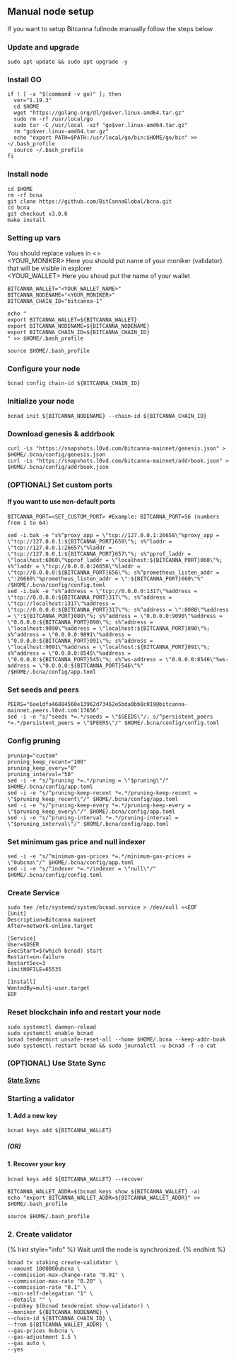 ## Manual node setup
If you want to setup Bitcanna fullnode manually follow the steps below

### Update and upgrade
```
sudo apt update && sudo apt upgrade -y
```

### Install GO
```
if ! [ -x "$(command -v go)" ]; then
  ver="1.19.3"
  cd $HOME
  wget "https://golang.org/dl/go$ver.linux-amd64.tar.gz"
  sudo rm -rf /usr/local/go
  sudo tar -C /usr/local -xzf "go$ver.linux-amd64.tar.gz"
  rm "go$ver.linux-amd64.tar.gz"
  echo "export PATH=$PATH:/usr/local/go/bin:$HOME/go/bin" >> ~/.bash_profile
  source ~/.bash_profile
fi
```

### Install node
```
cd $HOME
rm -rf bcna
git clone https://github.com/BitCannaGlobal/bcna.git
cd bcna
git checkout v3.0.0
make install
```


### Setting up vars
You should replace values in <> <br />
<YOUR_MONIKER> Here you should put name of your moniker (validator) that will be visible in explorer <br />
<YOUR_WALLET> Here you shoud put the name of your wallet

```
BITCANNA_WALLET="<YOUR_WALLET_NAME>"
BITCANNA_NODENAME="<YOUR_MONIKER>"
BITCANNA_CHAIN_ID="bitcanna-1"
```

```
echo "
export BITCANNA_WALLET=${BITCANNA_WALLET}
export BITCANNA_NODENAME=${BITCANNA_NODENAME}
export BITCANNA_CHAIN_ID=${BITCANNA_CHAIN_ID}
" >> $HOME/.bash_profile

source $HOME/.bash_profile
```


### Configure your node
```
bcnad config chain-id ${BITCANNA_CHAIN_ID}
```

### Initialize your node
```
bcnad init ${BITCANNA_NODENAME} --chain-id ${BITCANNA_CHAIN_ID}
```

### Download genesis & addrbook
```
curl -Ls "https://snapshots.l0vd.com/bitcanna-mainnet/genesis.json" > $HOME/.bcna/config/genesis.json
curl -Ls "https://snapshots.l0vd.com/bitcanna-mainnet/addrbook.json" > $HOME/.bcna/config/addrbook.json
```

### (OPTIONAL) Set custom ports

#### If you want to use non-default ports
```
BITCANNA_PORT=<SET_CUSTOM_PORT> #Example: BITCANNA_PORT=56 (numbers from 1 to 64)
```
```
sed -i.bak -e "s%^proxy_app = \"tcp://127.0.0.1:26658\"%proxy_app = \"tcp://127.0.0.1:${BITCANNA_PORT}658\"%; s%^laddr = \"tcp://127.0.0.1:26657\"%laddr = \"tcp://127.0.0.1:${BITCANNA_PORT}657\"%; s%^pprof_laddr = \"localhost:6060\"%pprof_laddr = \"localhost:${BITCANNA_PORT}060\"%; s%^laddr = \"tcp://0.0.0.0:26656\"%laddr = \"tcp://0.0.0.0:${BITCANNA_PORT}656\"%; s%^prometheus_listen_addr = \":26660\"%prometheus_listen_addr = \":${BITCANNA_PORT}660\"%" /$HOME/.bcna/config/config.toml
sed -i.bak -e "s%^address = \"tcp://0.0.0.0:1317\"%address = \"tcp://0.0.0.0:${BITCANNA_PORT}317\"%; s%^address = \"tcp://localhost:1317\"%address = \"tcp://0.0.0.0:${BITCANNA_PORT}317\"%; s%^address = \":8080\"%address = \":${BITCANNA_PORT}080\"%; s%^address = \"0.0.0.0:9090\"%address = \"0.0.0.0:${BITCANNA_PORT}090\"%; s%^address = \"localhost:9090\"%address = \"localhost:${BITCANNA_PORT}090\"%; s%^address = \"0.0.0.0:9091\"%address = \"0.0.0.0:${BITCANNA_PORT}091\"%; s%^address = \"localhost:9091\"%address = \"localhost:${BITCANNA_PORT}091\"%; s%^address = \"0.0.0.0:8545\"%address = \"0.0.0.0:${BITCANNA_PORT}545\"%; s%^ws-address = \"0.0.0.0:8546\"%ws-address = \"0.0.0.0:${BITCANNA_PORT}546\"%" /$HOME/.bcna/config/app.toml
```


### Set seeds and peers
```
PEERS="6ae1dfa46884560e13962d73462e5bda0bb8c019@bitcanna-mainnet.peers.l0vd.com:17656"
sed -i -e "s/^seeds *=.*/seeds = \"$SEEDS\"/; s/^persistent_peers *=.*/persistent_peers = \"$PEERS\"/" $HOME/.bcna/config/config.toml
```

### Config pruning
```
pruning="custom"
pruning_keep_recent="100"
pruning_keep_every="0"
pruning_interval="50"
sed -i -e "s/^pruning *=.*/pruning = \"$pruning\"/" $HOME/.bcna/config/app.toml
sed -i -e "s/^pruning-keep-recent *=.*/pruning-keep-recent = \"$pruning_keep_recent\"/" $HOME/.bcna/config/app.toml
sed -i -e "s/^pruning-keep-every *=.*/pruning-keep-every = \"$pruning_keep_every\"/" $HOME/.bcna/config/app.toml
sed -i -e "s/^pruning-interval *=.*/pruning-interval = \"$pruning_interval\"/" $HOME/.bcna/config/app.toml
```

### Set minimum gas price and null indexer
```
sed -i -e "s/^minimum-gas-prices *=.*/minimum-gas-prices = \"0ubcna\"/" $HOME/.bcna/config/app.toml
sed -i -e "s/^indexer *=.*/indexer = \"null\"/" $HOME/.bcna/config/config.toml
```

### Create Service
```
sudo tee /etc/systemd/system/bcnad.service > /dev/null <<EOF
[Unit]
Description=Bitcanna mainnet
After=network-online.target

[Service]
User=$USER
ExecStart=$(which bcnad) start
Restart=on-failure
RestartSec=3
LimitNOFILE=65535

[Install]
WantedBy=multi-user.target
EOF
```

### Reset blockchain info and restart your node
```
sudo systemctl daemon-reload
sudo systemctl enable bcnad
bcnad tendermint unsafe-reset-all --home $HOME/.bcna --keep-addr-book
sudo systemctl restart bcnad && sudo journalctl -u bcnad -f -o cat
```

### (OPTIONAL) Use State Sync

#### [State Sync]()


### Starting a validator

#### 1. Add a new key
```
bcnad keys add ${BITCANNA_WALLET}
```
##### (OR)

#### 1. Recover your key
```
bcnad keys add ${BITCANNA_WALLET} --recover
```

```
BITCANNA_WALLET_ADDR=$(bcnad keys show ${BITCANNA_WALLET} -a)
echo "export BITCANNA_WALLET_ADDR=${BITCANNA_WALLET_ADDR}" >> $HOME/.bash_profile

source $HOME/.bash_profile
```


### 2. Create validator

{% hint style="info" %}
Wait until the node is synchronized.
{% endhint %}

```
bcnad tx staking create-validator \
--amount 1000000ubcna \
--commission-max-change-rate "0.01" \
--commission-max-rate "0.20" \
--commission-rate "0.1" \
--min-self-delegation "1" \
--details "" \
--pubkey $(bcnad tendermint show-validator) \
--moniker ${BITCANNA_NODENAME} \
--chain-id ${BITCANNA_CHAIN_ID} \
--from ${BITCANNA_WALLET_ADDR} \
--gas-prices 0ubcna \
--gas-adjustment 1.5 \
--gas auto \
--yes
```

